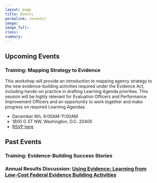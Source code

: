 ```yaml
---
layout: page
title: Events
permalink: /events/
image:
image_full: 
class:
summary: 
---
```

## Upcoming Events
### Training: Mapping Strategy to Evidence
This workshop will provide an introduction to mapping agency strategy to the new evidence-building activities required under the Evidence Act, including hands-on practice in drafting Learning Agenda priorities. This session will be highly relevant for Evaluation Officers and Performance Improvement Officers and an opportunity to work together and make progress on required Learning Agendas. 
- December 6th, 9:00AM-11:00AM
- 1800 G ST NW, Washington, D.C. 20405
- <a href="https://www.eventbrite.com/e/osspi-fall-training-mapping-strategy-to-evidence-for-federal-employees-only-tickets-75360947623">RSVP here</a>


## Past Events
### Training: Evidence-Building Success Stories
### Annual Results Discussion: <a href="https://oes.gsa.gov/2019annualevent">Using Evidence: Learning from Low-Cost Federal Evidence Building Activities</a>




